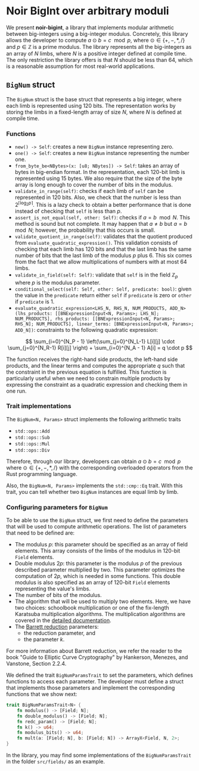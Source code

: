 # Noir BigInt over arbitrary moduli

We present **noir-bigint**, a library that implements modular arithmetic between big-integers using a big-integer modulus. Concretely, this library allows the developer to compute $a \odot b = c \mod p$, where $\odot \in \lbrace +, -, *, / \rbrace$ and $p \in \mathbb{Z}$ is a prime modulus. The library represents all the big-integers as an array of $N$ limbs, where $N$ is a positive integer defined at compile time. The only restriction the library offers is that $N$ should be less than 64, which is a reasonable assumption for most real-world applications.

## `BigNum` struct

The `BigNum` struct is the base struct that represents a big integer, where each limb is represented using 120 bits. The representation works by storing the limbs in a fixed-length array of size $N$, where $N$ is defined at compile time.

### Functions

- `new() -> Self`: creates a new `BigNum` instance representing zero.
- `one() -> Self`: creates a new `BigNum` instance representing the number one.
- `from_byte_be<NBytes>(x: [u8; NBytes]) -> Self`: takes an array of bytes in big-endian format. In the representation, each 120-bit limb is represented using 15 bytes. We also require that the size of the byte array is long enough to cover the number of bits in the modulus.
- `validate_in_range(self)`: checks if each limb of `self` can be represented in 120 bits. Also, we check that the number is less than $2^{\lceil \log_2 p \rceil}$. This is a lazy check to obtain a better performance that is done instead of checking that `self` is less than $p$.
- `assert_is_not_equal(self, other: Self)`: checks if $a = b \mod N$. This method is sound but not complete. It may happen that $a \neq b$ but $a = b \mod N$; however, the probability that this occurs is small.
- `validate_quotient_in_range(self)`: validates that the quotient produced from `evaluate_quadratic_expression()`. This validation consists of checking that each limb has 120 bits and that the last limb has the same number of bits that the last limb of the modulus $p$ plus 6. This six comes from the fact that we allow multiplications of numbers with at most 64 limbs.
- `validate_in_field(self: Self)`: validate that `self` is in the field $\mathbb{Z}_p$ where $p$ is the modulus parameter.
- `conditional_select(self: Self, other: Self, predicate: bool)`: given the value in the `predicate` return either `self` if `predicate` is zero or `other` if `predicate` is 1. 
- `evaluate_quadratic_expression<LHS_N, RHS_N, NUM_PRODUCTS, ADD_N>(lhs_products: [[BNExpressionInput<N, Params>; LHS_N]; NUM_PRODUCTS], rhs_products: [[BNExpressionInput<N, Params>; RHS_N]; NUM_PRODUCTS], linear_terms: [BNExpressionInput<N, Params>; ADD_N])`: constraints to the following quadratic expression:

$$ \sum_{i=0}^{N_P - 1} \left(\sum_{j=0}^{N_L-1} L[i][j] \cdot \sum_{j=0}^{N_R-1} R[i][j] \right) + \sum_{i=0}^{N_A - 1} A[i] = q \cdot p $$

 The function receives the right-hand side products, the left-hand side products, and the linear terms and computes the appropriate $q$ such that the constraint in the previous equation is fulfilled. This function is particularly useful when we need to constrain multiple products by expressing the constraint as a quadratic expression and checking them in one run.


### Trait implementations

The `BigNum<N, Params>` struct implements the following arithmetic traits
- `std::ops::Add`
- `std::ops::Sub`
- `std::ops::Mul`
- `std::ops::Div`

Therefore, through our library, developers can obtain $a \odot b = c \mod p$ where $\odot \in \lbrace +, -, *, / \rbrace$ with the corresponding overloaded operators from the Rust programming language.

Also, the `BigNum<N, Params>` implements the `std::cmp::Eq` trait. With this trait, you can tell whether two `BigNum` instances are equal limb by limb.

### Configuring parameters for `BigNum`

To be able to use the `BigNum` struct, we first need to define the parameters that will be used to compute arithmetic operations. The list of parameters that need to be defined are:
- The modulus $p$: this parameter should be specified as an array of field elements. This array consists of the limbs of the modulus in 120-bit `Field` elements.
- Double modulus $2p$: this parameter is the modulus $p$ of the previous described parameter multiplied by two. This parameter optimizes the computation of $2p$, which is needed in some functions. This double modulus is also specified as an array of 120-bit `Field` elements representing the value's limbs.
- The number of bits of the modulus.
- The algorithm that will be used to multiply two elements. Here, we have two choices: schoolbook multiplication or one of the fix-length Karatsuba multiplication algorithms. The multiplication algorithms are covered in the [detailed documentation](https://github.com/hashcloak/noir-bigint/blob/main/DOCUMENTATION.md#multiplication).
- The [Barrett reduction](https://en.wikipedia.org/wiki/Barrett_reduction) parameters:
    - the reduction parameter, and 
    - the parameter $k$.

 For more information about Barrett reduction, we refer the reader to the book "Guide to Elliptic Curve Cryptography" by Hankerson, Menezes, and Vanstone, Section 2.2.4.

We defined the trait `BigNumParamsTrait` to set the parameters, which defines functions to access each parameter. The developer must define a struct that implements those parameters and implement the corresponding functions that we show next:

```rust
trait BigNumParamsTrait<N> {
    fn modulus() -> [Field; N];
    fn double_modulus() -> [Field; N];
    fn redc_param() -> [Field; N];
    fn k() -> u64;
    fn modulus_bits() -> u64;
    fn mult(a: [Field; N], b: [Field; N]) -> ArrayX<Field, N, 2>;
}
```

In the library, you may find some implementations of the `BigNumParamsTrait` in the folder `src/fields/` as an example. 